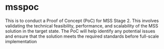 # msspoc

This is to conduct a Proof of Concept (PoC) for MSS Stage 2. This involves validating the technical feasibility, performance, and scalability of the MSS solution in the target state. The PoC will help identify any potential issues and ensure that the solution meets the required standards before full-scale implementation
